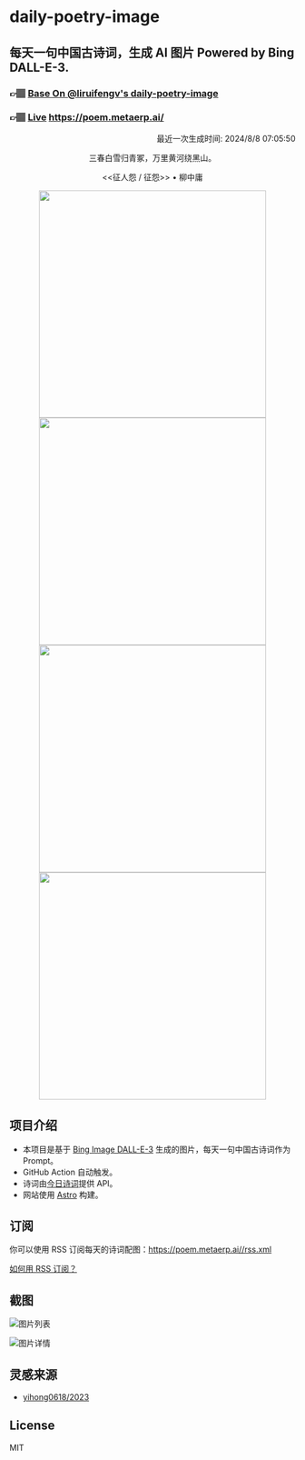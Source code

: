 
# daily-poetry-image

## 每天一句中国古诗词，生成 AI 图片 Powered by Bing DALL-E-3.

### 👉🏽 [Base On @liruifengv's daily-poetry-image](https://github.com/liruifengv/daily-poetry-image)

### 👉🏽 [Live](https://poem.metaerp.ai/) https://poem.metaerp.ai/

<p align="right">
  最近一次生成时间: 2024/8/8 07:05:50
</p>
<p align="center">
三春白雪归青冢，万里黄河绕黑山。
</p>
<p align="center">
<<征人怨 / 征怨>> • 柳中庸
</p>
<p align="center">
<img src="https://tse3.mm.bing.net/th/id/OIG1.KjUVbKu4m9ksq9yWCa9c" height="400" width="400" />
<img src="https://tse3.mm.bing.net/th/id/OIG1._fI4Xnfw9PgEPHjkPp6A" height="400" width="400" />
<img src="https://tse2.mm.bing.net/th/id/OIG1.RY5ELOVO4rVvbr7x.pfg" height="400" width="400" />
<img src="https://tse3.mm.bing.net/th/id/OIG1.IGm8pLAOdayva407J04c" height="400" width="400" />
</p>

## 项目介绍

-   本项目是基于 [Bing Image DALL-E-3](https://www.bing.com/images/create) 生成的图片，每天一句中国古诗词作为 Prompt。
-   GitHub Action 自动触发。
-   诗词由[今日诗词](https://www.jinrishici.com/)提供 API。
-   网站使用 [Astro](https://astro.build) 构建。

## 订阅

你可以使用 RSS 订阅每天的诗词配图：https://poem.metaerp.ai//rss.xml

[如何用 RSS 订阅？](https://zhuanlan.zhihu.com/p/55026716)

## 截图

![图片列表](./screenshots/01.png)

![图片详情](./screenshots/02.png)

## 灵感来源

-   [yihong0618/2023](https://github.com/yihong0618/2023)

## License

MIT
